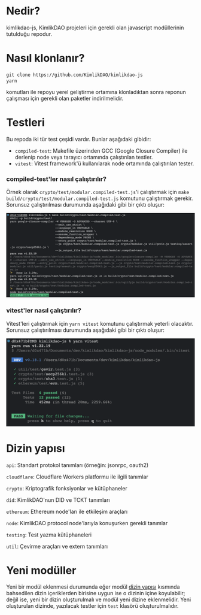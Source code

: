 # Nedir?
kimlikdao-js, KimlikDAO projeleri için gerekli olan javascript modüllerinin tutulduğu repodur.

# Nasıl klonlanır?

```shell 
git clone https://github.com/KimlikDAO/kimlikdao-js
yarn
``` 
komutları ile repoyu yerel geliştirme ortamına klonladıktan sonra reponun çalışması için gerekli olan paketler indirilmelidir.

# Testleri

Bu repoda iki tür test çeşidi vardır. Bunlar aşağıdaki gibidir:
* `compiled-test`: Makefile üzerinden GCC (Google Closure Compiler) ile derlenip node veya tarayıcı ortamında çalıştırılan testler.
* `vitest`: Vitest framework'ü kullanılarak node ortamında çalıştırılan tester.

### compiled-test'ler nasıl çalıştırılır?

Örnek olarak `crypto/test/modular.compiled-test.js`'i çalıştırmak için `make build/crypto/test/modular.compiled-test.js` komutunu çalıştırmak gerekir. Sorunsuz çalıştırılması durumunda aşağıdaki gibi bir çıktı oluşur:

![](.github/img/modular.compiled-test.js_ornek_cikti.png "Örnek modular.compiled-test.js çıktısı")

### vitest'ler nasıl çalıştırılır?

Vitest'leri çalıştırmak için `yarn vitest` komutunu çalıştırmak yeterli olacaktır. Sorunsuz çalıştırılması durumunda aşağıdaki gibi bir çıktı oluşur:

![](.github/img/vitest_ornek_cikti.png "Örnek vitest çıktısı")
 
# Dizin yapısı

`api`: Standart protokol tanımları (örneğin: jsonrpc, oauth2)

`cloudflare`: Cloudflare Workers platformu ile ilgili tanımlar

`crypto`: Kriptografik fonksiyonlar ve kütüphaneler

`did`: KimlikDAO'nun DID ve TCKT tanımları

`ethereum`: Ethereum node'ları ile etkileşim araçları

`node`: KimlikDAO protocol node'larıyla konuşurken gerekli tanımlar

`testing`: Test yazma kütüphaneleri

`util`: Çevirme araçları ve extern tanımları

# Yeni modüller

Yeni bir modül eklenmesi durumunda eğer modül [dizin yapısı](#Dizin-yapısı) kısmında bahsedilen dizin içeriklerden birisine uygun ise o dizinin içine koyulabilir; değil ise, yeni bir dizin oluşturulmalı ve modül yeni dizine eklenmelidir. Yeni oluşturulan dizinde, yazılacak testler için ```test``` klasörü oluşturulmalıdır.
